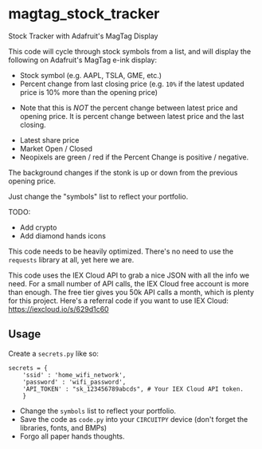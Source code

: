 # magtag_stock_tracker
Stock Tracker with Adafruit's MagTag Display

This code will cycle through stock symbols from a list, and will display the following on Adafruit's MagTag e-ink display:

* Stock symbol (e.g. AAPL, TSLA, GME, etc.)
* Percent change from last closing price (e.g. ```10%``` if the latest updated price is 10% more than the opening price)
- Note that this is *NOT* the percent change between latest price and opening price. It is percent change between latest price and the last closing. 
* Latest share price
* Market Open / Closed
* Neopixels are green / red if the Percent Change is positive / negative.  

The background changes if the stonk is up or down from the previous opening price. 

Just change the "symbols" list to reflect your portfolio. 

TODO:

- Add crypto
- Add diamond hands icons

This code needs to be heavily optimized. There's no need to use the ```requests``` library at all, yet here we are. 

This code uses the IEX Cloud API to grab a nice JSON with all the info we need. For a small number of API calls, the IEX Cloud free account is more than enough.
The free tier gives you 50k API calls a month, which is plenty for this project. Here's a referral code if you want to use IEX Cloud: https://iexcloud.io/s/629d1c60

## Usage
Create a ```secrets.py``` like so:

```
secrets = {
    'ssid' : 'home_wifi_network',
    'password' : 'wifi_password',
    'API_TOKEN' : "sk_123456789abcds", # Your IEX Cloud API token. 
    }
```
* Change the ```symbols``` list to reflect your portfolio. 
* Save the code as ```code.py``` into your ```CIRCUITPY``` device (don't forget the libraries, fonts, and BMPs)
* Forgo all paper hands thoughts. 
